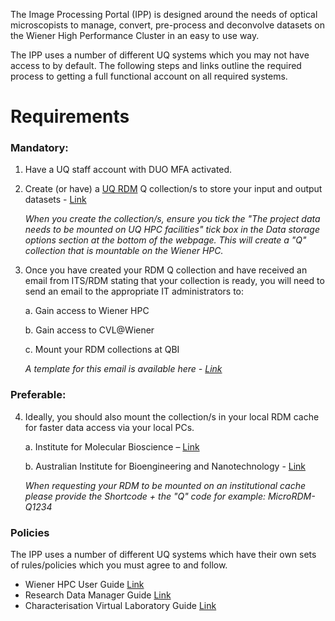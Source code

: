 The Image Processing Portal (IPP) is designed around the needs of optical microscopists to manage, convert, pre-process and deconvolve datasets on the Wiener High Performance Cluster in an easy to use way.

The IPP uses a number of different UQ systems which you may not have access to by default. The following steps and links outline the required process to getting a full functional account on all required systems.

# Requirements 

### Mandatory: 

1. Have a UQ staff account with DUO MFA activated.
2. Create (or have) a [UQ RDM](https://research.uq.edu.au/rmbt/uqrdm) Q collection/s to store your input and output datasets - [Link](https://rdm.uq.edu.au/)

    *When you create the collection/s, ensure you tick the "The project data needs to be mounted on UQ HPC facilities" tick box in the Data storage options section at the bottom of the webpage. This will create a "Q" collection that is mountable on the Wiener HPC.* 

3. Once you have created your RDM Q collection and have received an email from ITS/RDM stating that your collection is ready, you will need to send an email to the appropriate IT administrators to: 

      a. Gain access to Wiener HPC 

      b. Gain access to CVL@Wiener

      c. Mount your RDM collections at QBI 
      
      *A template for this email is available here - [Link](mailto:microscopes@imb.uq.edu.au?&subject=IPP%20%2D%20Wiener%20HPC%20and%20CVL%20access%20request&body=To%20whom%20it%20concern,%0A%0ACould%20you%20please%20provide%20me%20with%20access%20to%20Wiener%20HPC%20and%20CVL%20to%20utilise%20the%20Image%20Processing%20Portal%2E%0A%0AMy%20UQ%20username%20is%3A%0A%0AI%20will%20also%20require%20the%20following%20RDM%20collection%28s%29%20%20to%20be%20mounted%20at%20Wiener/QBI%3A%0A%2D%0A%0A%0ABest%20regards,%0A%0A%0A%0AIPP_HomePage_Generated_Email)*

### Preferable: 

 4. Ideally, you should also mount the collection/s in your local RDM cache for faster data access via your local PCs. 

       a. Institute for Molecular Bioscience – [Link](mailto:helpdesk@imb.uq.edu.au?cc=microscopes@imb.uq.edu.au,h.nguyen30@uq.edu.au&subject=IPP%20%2D%20IMB%20RDM%20cache%20mount%20request&body=To%20whom%20it%20concern,%0A%0ACould%20you%20please%20mount%20the%20following%20RDM%20collection%28s%29%20at%20IMB%3A%0A%2D%0A%0A%0ABest%20regards,%0A%0A%0A%0AIPP_HomePage_Generated_Email) 

       b. Australian Institute for Bioengineering and Nanotechnology - [Link](mailto:helpdesk@aibn.uq.edu.au?cc=microscopes@imb.uq.edu.au,h.nguyen30@uq.edu.au&subject=IPP%20%2D%20AIBN%20RDM%20cache%20mount%20request&body=To%20whom%20it%20concern,%0A%0ACould%20you%20please%20mount%20the%20following%20RDM%20collection%28s%29%20at%20AIBN%3A%0A%2D%0A%0A%0ABest%20regards,%0A%0A%0A%0AIPP_HomePage_Generated_Email)

     *When requesting your RDM to be mounted on an institutional cache please provide the Shortcode + the "Q" code for example: MicroRDM-Q1234*

### Policies
The IPP uses a number of different UQ systems which have their own sets of rules/policies which you must agree to and follow.
- Wiener HPC User Guide [Link](http://www2.rcc.uq.edu.au/hpc/guides/index.html?secure/Wiener_userguide.html)
- Research Data Manager Guide [Link](https://guides.library.uq.edu.au/for-researchers/uq-research-data-manager)
- Characterisation Virtual Laboratory Guide [Link](https://characterisation-virtual-laboratory.github.io/CVL_Community/CVLWiener/)
